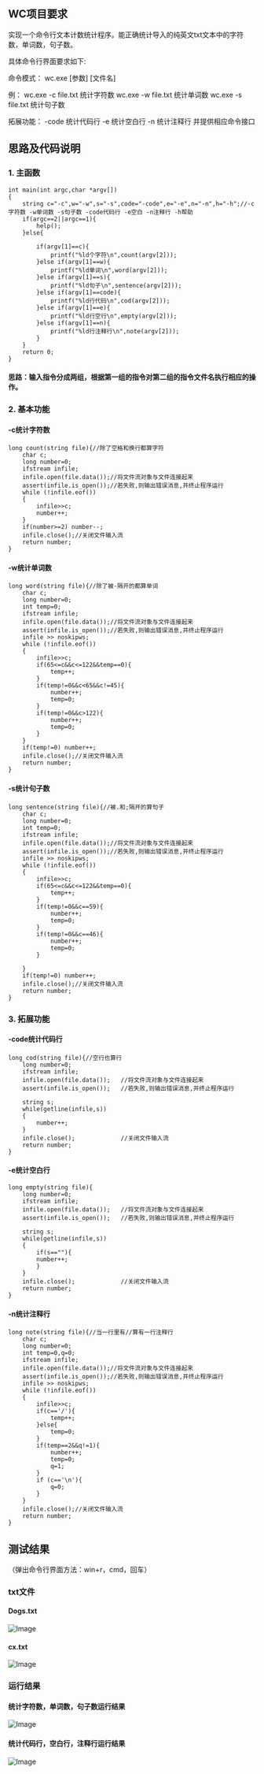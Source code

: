 WC项目要求
----------
实现一个命令行文本计数统计程序。能正确统计导入的纯英文txt文本中的字符数，单词数，句子数。

具体命令行界面要求如下:

命令模式： wc.exe [参数] [文件名]

例：
wc.exe -c file.txt 统计字符数
wc.exe -w file.txt 统计单词数
wc.exe -s file.txt 统计句子数

拓展功能：
-code 统计代码行
-e    统计空白行
-n    统计注释行
并提供相应命令接口

思路及代码说明
----------
### 1. 主函数
```
int main(int argc,char *argv[])
{
	string c="-c",w="-w",s="-s",code="-code",e="-e",n="-n",h="-h";//-c字符数 -w单词数 -s句子数 -code代码行 -e空白 -n注释行 -h帮助
	if(argc==2||argc==1){
		help();
	}else{
		
		if(argv[1]==c){
			printf("%ld个字符\n",count(argv[2]));
		}else if(argv[1]==w){
			printf("%ld单词\n",word(argv[2]));
		}else if(argv[1]==s){
			printf("%ld句子\n",sentence(argv[2]));
		}else if(argv[1]==code){
			printf("%ld行代码\n",cod(argv[2]));
		}else if(argv[1]==e){
			printf("%ld行空行\n",empty(argv[2]));
		}else if(argv[1]==n){
			printf("%ld行注释行\n",note(argv[2]));
		}
	}
	return 0;
}
```
#### 思路：输入指令分成两组，根据第一组的指令对第二组的指令文件名执行相应的操作。
### 2. 基本功能
#### -c统计字符数
```
long count(string file){//除了空格和换行都算字符 
	char c;
	long number=0;
	ifstream infile; 
    infile.open(file.data());//将文件流对象与文件连接起来 
    assert(infile.is_open());//若失败,则输出错误消息,并终止程序运行 
    while (!infile.eof())
    {
        infile>>c;
        number++;
    }
    if(number>=2) number--;
    infile.close();//关闭文件输入流 
	return number;
}
```

#### -w统计单词数
```
long word(string file){//除了被-隔开的都算单词 
	char c;
	long number=0;
	int temp=0;
	ifstream infile; 
    infile.open(file.data());//将文件流对象与文件连接起来 
    assert(infile.is_open());//若失败,则输出错误消息,并终止程序运行 
    infile >> noskipws;
    while (!infile.eof())
    {
        infile>>c;
        if(65<=c&&c<=122&&temp==0){
        	temp++;
		}
		if(temp!=0&&c<65&&c!=45){
			number++;
			temp=0;
		}
		if(temp!=0&&c>122){
			number++;
			temp=0;
		}
    }
    if(temp!=0) number++;
    infile.close();//关闭文件输入流 
	return number;
}
```

#### -s统计句子数
```
long sentence(string file){//被.和;隔开的算句子 
	char c;
	long number=0;
	int temp=0;
	ifstream infile; 
    infile.open(file.data());//将文件流对象与文件连接起来 
    assert(infile.is_open());//若失败,则输出错误消息,并终止程序运行 
    infile >> noskipws;
    while (!infile.eof())
    {
        infile>>c;
        if(65<=c&&c<=122&&temp==0){
        	temp++;
		}
		if(temp!=0&&c==59){
			number++;
			temp=0;
		}
		if(temp!=0&&c==46){
			number++;
			temp=0;
		}
		
    }
    if(temp!=0) number++;
    infile.close();//关闭文件输入流 
	return number;
}
```
### 3. 拓展功能
#### -code统计代码行
```
long cod(string file){//空行也算行 
	long number=0;
	ifstream infile; 
    infile.open(file.data());   //将文件流对象与文件连接起来 
    assert(infile.is_open());   //若失败,则输出错误消息,并终止程序运行 

    string s;
    while(getline(infile,s))
    {
        number++;
    }
    infile.close();             //关闭文件输入流 
    return number;
}
```

#### -e统计空白行
```
long empty(string file){
	long number=0;
	ifstream infile; 
    infile.open(file.data());   //将文件流对象与文件连接起来 
    assert(infile.is_open());   //若失败,则输出错误消息,并终止程序运行 

    string s;
    while(getline(infile,s))
    {
    	if(s==""){
        number++;
		}
    }
    infile.close();             //关闭文件输入流 
    return number;
}
```

#### -n统计注释行
```
long note(string file){//当一行里有//算有一行注释行 
	char c;
	long number=0;
	int temp=0,q=0;
	ifstream infile; 
    infile.open(file.data());//将文件流对象与文件连接起来 
    assert(infile.is_open());//若失败,则输出错误消息,并终止程序运行 
    infile >> noskipws;
    while (!infile.eof())
    {
        infile>>c;
        if(c=='/'){
        	temp++;
		}else{
			temp=0;
		}
		if(temp==2&&q!=1){
			number++;
			temp=0;
			q=1;
		}
		if (c=='\n'){
			q=0;
		}
    }
    infile.close();//关闭文件输入流 
	return number;
}
```
测试结果
----------
（弹出命令行界面方法：win+r，cmd，回车）
### txt文件
#### Dogs.txt
![Image](https://github.com/Grain-Rain1/WordCount/blob/master/img-storage/1.png)
#### cx.txt
![Image](https://github.com/Grain-Rain1/WordCount/blob/master/img-storage/2.png)
### 运行结果
#### 统计字符数，单词数，句子数运行结果
![Image](https://github.com/Grain-Rain1/WordCount/blob/master/img-storage/3.png)
#### 统计代码行，空白行，注释行运行结果
![Image](https://github.com/Grain-Rain1/WordCount/blob/master/img-storage/4.png)






